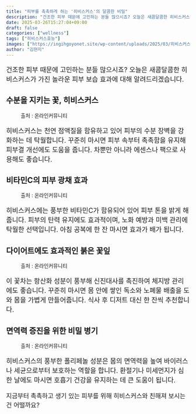```yaml
---
title: "피부를 촉촉하게 하는 '히비스커스'의 달콤한 비밀"
description: "건조한 피부 때문에 고민하는 분들 많으시죠? 오늘은 새콤달콤한 히비스커스가 가진 놀라운 피부 보습 효과에 대해 알려드리겠습니다."
date: 2025-03-26T15:27:04+09:00
draft: false
categories: ["wellness"]
tags: ["히비스커스효능"]
images: ["https://ingihgoyonet.site/wp-content/uploads/2025/03/히비스커스차-683x1024.png", "https://ingihgoyonet.site/wp-content/uploads/2025/03/피부광채-683x1024.jpg", "https://ingihgoyonet.site/wp-content/uploads/2025/03/히비스커스-683x1024.png", "https://ingihgoyonet.site/wp-content/uploads/2025/03/히비스커스효능-683x1024.png"]
author: "김현지"
---
```


<p style="font-size:18px">건조한 피부 때문에 고민하는 분들 많으시죠? 오늘은 새콤달콤한 히비스커스가 가진 놀라운 피부 보습 효과에 대해 알려드리겠습니다.</p> <h2 >수분을 지키는 꽃, 히비스커스</h2> <figure ><img src="https://ingihgoyonet.site/wp-content/uploads/2025/03/히비스커스차-683x1024.png" alt="" style="aspect-ratio:16/9;object-fit:cover"/><figcaption >출처 : 온라인커뮤니티</figcaption></figure> <p style="font-size:18px">히비스커스는 천연 점액질을 함유하고 있어 피부의 수분 장벽을 강화하는 데 탁월합니다. 꾸준히 마시면 피부 속부터 촉촉함을 유지해 피부결 개선에도 도움을 줍니다. 차뿐만 아니라 에센스나 팩으로 사용해도 좋습니다.</p> <h2 >비타민C의 피부 광채 효과</h2> <figure ><img src="https://ingihgoyonet.site/wp-content/uploads/2025/03/피부광채-683x1024.jpg" alt="" style="aspect-ratio:16/9;object-fit:cover"/><figcaption >출처 : 온라인커뮤니티</figcaption></figure> <p style="font-size:18px">히비스커스에는 풍부한 비타민C가 함유되어 있어 피부 톤을 밝게 해줍니다. 피부의 탄력 유지에도 효과적이며, 노화 예방과 미백 관리에 탁월한 선택입니다. 아침 공복에 한 잔 마시면 효과가 배가 됩니다.</p> <h2 >다이어트에도 효과적인 붉은 꽃잎</h2> <figure ><img src="https://ingihgoyonet.site/wp-content/uploads/2025/03/히비스커스-683x1024.png" alt="" style="aspect-ratio:16/9;object-fit:cover"/><figcaption >출처 : 온라인커뮤니티</figcaption></figure> <p style="font-size:18px">이 꽃차는 항산화 성분이 풍부해 신진대사를 촉진하여 체지방 관리에도 좋습니다. 꾸준히 마시면 몸 안에 쌓인 독소와 노폐물 배출을 도와 몸을 가볍게 만들어줍니다. 식사 후 디저트 대신 한 잔씩 추천합니다.</p> <h2 >면역력 증진을 위한 비밀 병기</h2> <figure ><img src="https://ingihgoyonet.site/wp-content/uploads/2025/03/히비스커스효능-683x1024.png" alt="" style="aspect-ratio:16/9;object-fit:cover"/><figcaption >출처 : 온라인커뮤니티</figcaption></figure> <p style="font-size:18px">히비스커스의 풍부한 폴리페놀 성분은 몸의 면역력을 높여 바이러스나 세균으로부터 보호하는 역할을 합니다. 환절기나 미세먼지가 심한 날에도 마시면 호흡기 건강을 유지하는 데 큰 도움이 됩니다.</p> <p style="font-size:17px">지금부터 촉촉하고 생기 있는 피부를 위해 히비스커스와 친해져 보시는 건 어떨까요?</p>